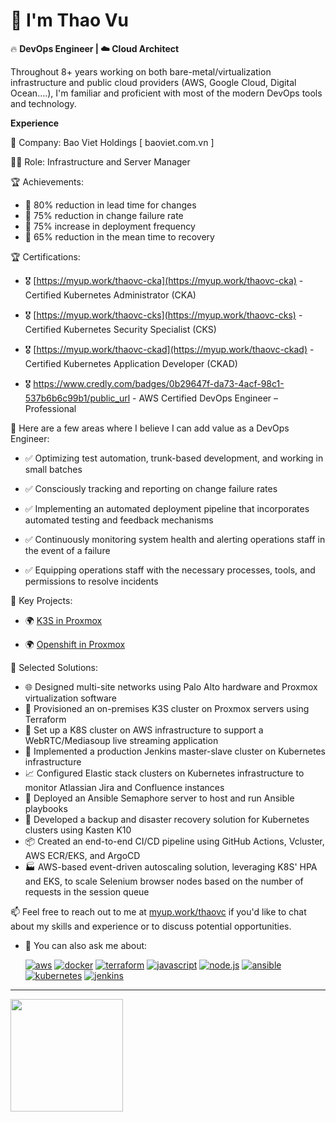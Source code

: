 # 👋 I'm Thao Vu

🔥 **DevOps Engineer | ☁️ Cloud Architect**

Throughout 8+ years working on both bare-metal/virtualization infrastructure and public cloud providers (AWS, Google Cloud, Digital Ocean....), I'm familiar and proficient with most of the modern DevOps tools and technology.

**Experience**

🏢 Company: Bao Viet Holdings [ baoviet.com.vn ]

👩‍💼 Role: Infrastructure and Server Manager

🏆 Achievements:

  - 🚀 80% reduction in lead time for changes
  - 🚀 75% reduction in change failure rate
  - 🚀 75% increase in deployment frequency
  - 🚀 65% reduction in the mean time to recovery

🏆 Certifications:

- 🎖️ [https://myup.work/thaovc-cka](https://myup.work/thaovc-cka) - Certified Kubernetes Administrator (CKA)

- 🎖️ [https://myup.work/thaovc-cks](https://myup.work/thaovc-cks) - Certified Kubernetes Security Specialist (CKS)

- 🎖️ [https://myup.work/thaovc-ckad](https://myup.work/thaovc-ckad) - Certified Kubernetes Application Developer (CKAD)

- 🎖️ https://www.credly.com/badges/0b29647f-da73-4acf-98c1-537b6b6c99b1/public_url - AWS Certified DevOps Engineer – Professional

🚀 Here are a few areas where I believe I can add value as a DevOps Engineer:

- ✅ Optimizing test automation, trunk-based development, and working in small batches

- ✅ Consciously tracking and reporting on change failure rates

- ✅ Implementing an automated deployment pipeline that incorporates automated testing and feedback mechanisms

- ✅ Continuously monitoring system health and alerting operations staff in the event of a failure

- ✅ Equipping operations staff with the necessary processes, tools, and permissions to resolve incidents

🧰 Key Projects:

- 🌍 [ K3S in Proxmox ](l.aandd.io/k3s)

- 🌍 [ Openshift in Proxmox ](l.aandd.io/openshift)

🔨 Selected Solutions:

- 🌐 Designed multi-site networks using Palo Alto hardware and Proxmox virtualization software
- 🚀 Provisioned an on-premises K3S cluster on Proxmox servers using Terraform
- 🎥 Set up a K8S cluster on AWS infrastructure to support a WebRTC/Mediasoup live streaming application
- 🔧 Implemented a production Jenkins master-slave cluster on Kubernetes infrastructure
- 📈 Configured Elastic stack clusters on Kubernetes infrastructure to monitor Atlassian Jira and Confluence instances
- 🤖 Deployed an Ansible Semaphore server to host and run Ansible playbooks
- 💾 Developed a backup and disaster recovery solution for Kubernetes clusters using Kasten K10
- 📦 Created an end-to-end CI/CD pipeline using GitHub Actions, Vcluster, AWS ECR/EKS, and ArgoCD
- 🏭 AWS-based event-driven autoscaling solution, leveraging K8S' HPA and EKS, to scale Selenium browser nodes based on the number of requests in the session queue


📫 Feel free to reach out to me at [myup.work/thaovc](myup.work/thaovc) if you'd like to chat about my skills and experience or to discuss potential opportunities.
- 💬 You can also ask me about:

  [![aws](https://img.shields.io/badge/-aws-orange?logo=amazonaws)](https://aws.amazon.com/)
  [![docker](https://img.shields.io/badge/-docker-blue?logo=docker)](https://docker.com/)
  [![terraform](https://img.shields.io/badge/-terraform-blueviolet?logo=terraform)](https://terraform.io/)
  [![javascript](https://img.shields.io/badge/-javascript-yellow?logo=javascript)](https://www.javascript.com/)
  [![node.js](https://img.shields.io/badge/-node.js-green?logo=nodedotjs)](https://www.nodejs.org/)
  [![ansible](https://img.shields.io/badge/-ansible-000000?logo=ansible)](https://www.ansible.com/)
  [![kubernetes](https://img.shields.io/badge/-kubernetes-326CE5?logo=kubernetes)](https://kubernetes.io/)
  [![jenkins](https://img.shields.io/badge/-jenkins-D24939?logo=jenkins)](https://www.jenkins.io/)

---

<div>
  <a href="https://github.com/thaobk54">
  <img height="180em" src="https://github-readme-stats.vercel.app/api/top-langs/?username=thaobk54&layout=compact&langs_count=6"/>
</div>
